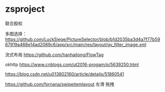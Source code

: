 # zsproject
联合股权

多图选择：https://github.com/LuckSiege/PictureSelector/blob/b1d2035ba3d4a7f77b5967919a468e14ad2089c6/app/src/main/res/layout/gv_filter_image.xml

流式布局
https://github.com/hanhailong/FlowTag

okhttp
https://www.cnblogs.com/ut2016-progam/p/5639250.html

https://blog.csdn.net/u013802160/article/details/51860541

https://github.com/fornana/swipeitemlayout  左滑 拖拽 
